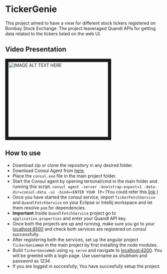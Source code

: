 # TickerGenie
This project aimed to have a view for different stock tickers registered on Bombay Stock Exchange. The project leaveraged Quandl APIs for getting data related to the tickers listed on the web UI.

## Video Presentation
<a href="http://www.youtube.com/watch?feature=player_embedded&v=lUSrEZ18VEk" target="_blank"><img src="http://img.youtube.com/vi/lUSrEZ18VEk/0.jpg" alt="IMAGE ALT TEXT HERE" width="320" height="240" border="10" /></a>

## How to use
- Download zip or clone the repository in any desired folder.
- Download Consul Agent from [here](https://www.consul.io/downloads.html).
- Place the `consul.exe` file in the main project folder.
- Start the Consul agent by opening terminal/cmd in the main folder and running this script.
`consul agent -server -bootstrap-expect=1 -data-dir=consul-data -ui -bind=<ENTER YOUR IP>` (You could refer this [link](https://howtodoinjava.com/spring-cloud/consul-service-registration-discovery/).)
- Once you have started the consul service, import `TickerFetchService` and `QuandlFetchService` on your Eclipse or Intellij workspace and let them resolve `pom` for dependencies.
- **Important** Inside `QuandlFetchService` project go to `application.properties` and enter your Quandl API key.
- Once both the projects are up and running, make sure you go to your [localhost:8500](http://localhost:8500/ui/dc1/services) and check both services are registered on consul successfully.
- After registering both the services, set up the angular project `TickerGenieWeb` in the main project by first installing the node modules.
- Build `TickerGenieWeb` using `ng serve` and navigate to [localhost:4200](http://localhost:4200/login). You will be greeted with a login page. Use username as *shubham* and password as *1234*.
- If you are logged in succesfully, You have succesfully setup the project.
